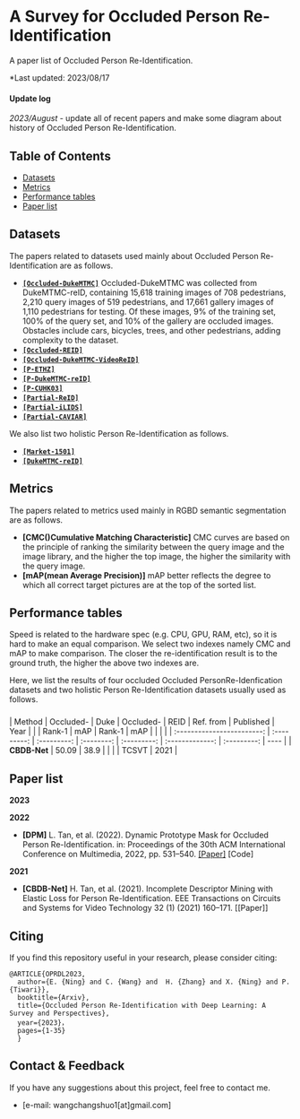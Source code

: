 # A Survey for Occluded Person Re-Identification


A paper list of Occluded Person Re-Identification.

*Last updated: 2023/08/17

#### Update log

*2023/August* - update all of recent papers and make some diagram about history of Occluded Person Re-Identification.


##


## Table of Contents

- [Datasets](https://github.com/changshuowang/A-Survey-for-Occluded-Person-Re-Identification/blob/master/README.md#Datasets)
- [Metrics](https://github.com/changshuowang/A-Survey-for-Occluded-Person-Re-Identification/blob/master/README.md#Metrics)
- [Performance tables](https://github.com/changshuowang/A-Survey-for-Occluded-Person-Re-Identification/blob/master/README.md#Performance-tables)
- [Paper list](https://github.com/changshuowang/A-Survey-for-Occluded-Person-Re-Identification/blob/master/README.md#paper-list)


##


## Datasets

The papers related to datasets used mainly about Occluded Person Re-Identification are as follows.

- **[`[Occluded-DukeMTMC]`](https://github.com/lightas/ICCV19_Pose_Guided_Occluded_Person_ReID)** Occluded-DukeMTMC was collected from DukeMTMC-reID, containing 15,618 training images of 708 pedestrians, 2,210 query images of 519 pedestrians, and 17,661 gallery images of 1,110 pedestrians for testing. Of these images, 9% of the training set, 100% of the query set, and 10% of the gallery are occluded images. Obstacles include cars, bicycles, trees, and other pedestrians, adding complexity to the dataset.
- **[`[Occluded-REID]`]()**  
- **[`[Occluded-DukeMTMC-VideoReID]`]()** 
- **[`[P-ETHZ]`]()** 
- **[`[P-DukeMTMC-reID]`]()** 
- **[`[P-CUHK03]`]()**
- **[`[Partial-ReID]`]()** 
- **[`[Partial-iLIDS]`]()** 
- **[`[Partial-CAVIAR]`]()**

We also list two holistic Person Re-Identification as follows.

- **[`[Market-1501]`]()**
- **[`[DukeMTMC-reID]`]()**



##

## Metrics

The papers related to metrics used mainly in RGBD semantic segmentation are as follows.

- **[CMC()Cumulative Matching Characteristic]**  CMC curves are based on the principle of ranking the similarity between the query image and the image library, and the higher the top image, the higher the similarity with the query image.
- **[mAP(mean Average Precision)]**  mAP better reflects the degree to which all correct target pictures are at the top of the sorted list.



##

## Performance tables

Speed is related to the hardware spec (e.g. CPU, GPU, RAM, etc), so it is hard to make an equal comparison. We select two indexes namely CMC and mAP to make comparison. The closer the re-identification result is to the ground truth, the higher the above two indexes are.

Here, we list the results of four occluded Occluded PersonRe-Idenfication datasets and two holistic Person Re-Identification datasets usually used as follows.

### 

|           Method           |  Occluded-  |     Duke    |  Occluded- |     REID    |    Ref. from    |  Published  | Year |
|                            |    Rank-1   |     mAP     |   Rank-1   |     mAP     |                 |             |      |
| :------------------------: | :---------: | :---------: | :--------: | :---------: | :-------------: | :---------: | ---- |
|        **CBDB-Net**        |    50.09    |     38.9    |            |             |                 |   TCSVT     | 2021 |




###





## Paper list


**2023**



**2022**
- **[DPM]** L. Tan, et al. (2022). Dynamic Prototype Mask for Occluded Person Re-Identification. in: Proceedings of the 30th ACM International Conference on Multimedia, 2022, pp. 531–540. [[Paper]](https://github.com/stone96123/DPM) [Code]


**2021**
- **[CBDB-Net]** H. Tan, et al. (2021). Incomplete Descriptor Mining with Elastic Loss for Person Re-Identification. EEE Transactions on Circuits and Systems for Video Technology 32 (1) (2021) 160–171. [[Paper]]







## Citing
If you find this repository useful in your research, please consider citing:
```
@ARTICLE{OPRDL2023,  
  author={E. {Ning} and C. {Wang} and  H. {Zhang} and X. {Ning} and P. {Tiwari}},  
  booktitle={Arxiv},   
  title={Occluded Person Re-Identification with Deep Learning: A Survey and Perspectives},   
  year={2023}，  
  pages={1-35}
  }
```

## Contact & Feedback

If you have any suggestions about this project, feel free to contact me.

- [e-mail: wangchangshuo1[at]gmail.com]



